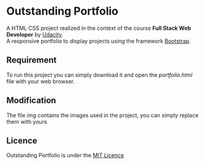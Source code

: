 # Outstanding Portfolio

A HTML CSS project realized in the context of the course **Full Stack Web Developer** by [Udacity](https://udacity.com).   
A responsive portfolio to display projects using the framework [Bootstrap](http://getbootstrap.com/).  

## Requirement
To run this project you can simply download it and open the *portfolio.html* file with your web browser.

## Modification
The file *img* contains the images used in the project, you can simply replace them with yours

## Licence
Outstanding Portfolio is under the [MIT Licence](https://choosealicense.com/licenses/mit/)

